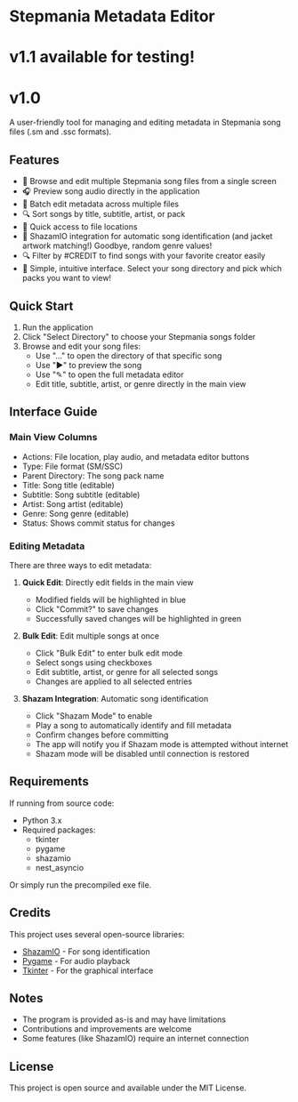 # Stepmania Metadata Editor
# v1.1 available for testing!


# v1.0

A user-friendly tool for managing and editing metadata in Stepmania song files (.sm and .ssc formats).

## Features
- 🎵 Browse and edit multiple Stepmania song files from a single screen
- 🎧 Preview song audio directly in the application
- 📝 Batch edit metadata across multiple files
- 🔍 Sort songs by title, subtitle, artist, or pack
- 📁 Quick access to file locations
- 🎵 ShazamIO integration for automatic song identification (and jacket artwork matching!) Goodbye, random genre values!
- 🔍 Filter by #CREDIT to find songs with your favorite creator easily
- 💫 Simple, intuitive interface. Select your song directory and pick which packs you want to view!

## Quick Start
1. Run the application
2. Click "Select Directory" to choose your Stepmania songs folder
3. Browse and edit your song files:
   - Use "..." to open the directory of that specific song
   - Use "▶" to preview the song
   - Use "✎" to open the full metadata editor
   - Edit title, subtitle, artist, or genre directly in the main view

## Interface Guide

### Main View Columns
- Actions: File location, play audio, and metadata editor buttons
- Type: File format (SM/SSC)
- Parent Directory: The song pack name
- Title: Song title (editable)
- Subtitle: Song subtitle (editable)
- Artist: Song artist (editable)
- Genre: Song genre (editable)
- Status: Shows commit status for changes

### Editing Metadata
There are three ways to edit metadata:

1. **Quick Edit**: Directly edit fields in the main view
   - Modified fields will be highlighted in blue
   - Click "Commit?" to save changes
   - Successfully saved changes will be highlighted in green

2. **Bulk Edit**: Edit multiple songs at once
   - Click "Bulk Edit" to enter bulk edit mode
   - Select songs using checkboxes
   - Edit subtitle, artist, or genre for all selected songs
   - Changes are applied to all selected entries

3. **Shazam Integration**: Automatic song identification
   - Click "Shazam Mode" to enable
   - Play a song to automatically identify and fill metadata
   - Confirm changes before committing
   - The app will notify you if Shazam mode is attempted without internet
   - Shazam mode will be disabled until connection is restored

## Requirements
If running from source code:
- Python 3.x
- Required packages:
  - tkinter
  - pygame
  - shazamio
  - nest_asyncio

Or simply run the precompiled exe file.

## Credits
This project uses several open-source libraries:
- [ShazamIO](https://github.com/dotX12/ShazamIO) - For song identification
- [Pygame](https://www.pygame.org/) - For audio playback
- [Tkinter](https://docs.python.org/3/library/tkinter.html) - For the graphical interface

## Notes
- The program is provided as-is and may have limitations
- Contributions and improvements are welcome
- Some features (like ShazamIO) require an internet connection

## License
This project is open source and available under the MIT License.
